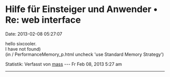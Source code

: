 Hilfe für Einsteiger und Anwender • Re: web interface
=====================================================

Date: 2013-02-08 05:27:07

hello sixcooler.\
I have not found)\
(in / PerformanceMemory\_p.html uncheck \'use Standard Memory
Strategy\')

Statistik: Verfasst von
[mass](http://forum.yacy-websuche.de/memberlist.php?mode=viewprofile&u=8804)
--- Fr Feb 08, 2013 5:27 am

------------------------------------------------------------------------
